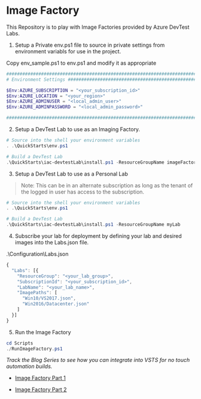 # Image Factory

This Repository is to play with Image Factories provided by Azure DevTest Labs.


1. Setup a Private env.ps1 file to source in private settings from environment variabls for use in the project.

Copy env_sample.ps1 to env.ps1 and modify it as appropriate

```powershell
###############################################################################################################
# Environment Settings ########################################################################################

$Env:AZURE_SUBSCRIPTION = "<your_subscription_id>"                          # Azure Desired Subscription Id
$Env:AZURE_LOCATION = "<your_region>"                                       # Azure Desired Region
$Env:AZURE_ADMINUSER = "<local_admin_user>"                                 # Virtual Machine Local Admin UserName
$Env:AZURE_ADMINPASSWORD = "<local_admin_password>"                         # Virtual Machine Local Admin Password

###############################################################################################################
```

2. Setup a DevTest Lab to use as an Imaging Factory.

```powershell
# Source into the shell your environment variables
. .\QuickStarts\env.ps1 

# Build a DevTest Lab
.\QuickStarts\iac-devtestLab\install.ps1 -ResourceGroupName imageFactory
```

3. Setup a DevTest Lab to use as a Personal Lab

>Note: This can be in an alternate subscription as long as the tenant of the logged in user has access to the subscription.

```powershell
# Source into the shell your environment variables
. .\QuickStarts\env.ps1 

# Build a DevTest Lab
.\QuickStarts\iac-devtestLab\install.ps1 -ResourceGroupName myLab
```

4. Subscribe your lab for deployment by defining your lab and desired images into the Labs.json file.

.\Configuration\Labs.json
```javascript
{
  "Labs": [{
    "ResourceGroup": "<your_lab_group>",
    "SubscriptionId": "<your_subscription_id>",
    "LabName": "<your_lab_name>",
    "ImagePaths": [
      "Win10/VS2017.json",
      "Win2016/Datacenter.json"
    ]
  }]
}
```

5. Run the Image Factory

```powershell
cd Scripts
./RunImageFactory.ps1
```

_Track the Blog Series to see how you can integrate into VSTS for no touch automation builds._

- [Image Factory Part 1](https://blogs.msdn.microsoft.com/devtestlab/2016/09/14/introduction-get-vms-ready-in-minutes-by-setting-up-image-factory-in-azure-devtest-labs/)

- [Image Factory Part 2](https://blogs.msdn.microsoft.com/devtestlab/2017/10/25/image-factory-part-2-setup-vsts-to-create-vms-based-on-devtest-labs/)